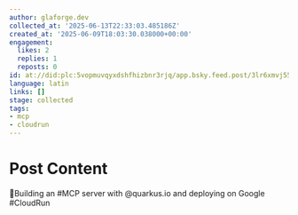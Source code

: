 ```yaml
---
author: glaforge.dev
collected_at: '2025-06-13T22:33:03.485186Z'
created_at: '2025-06-09T18:03:30.038000+00:00'
engagement:
  likes: 2
  replies: 1
  reposts: 0
id: at://did:plc:5vopmuvqyxdshfhizbnr3rjq/app.bsky.feed.post/3lr6xmvj5542i
language: latin
links: []
stage: collected
tags:
- mcp
- cloudrun
---
```


# Post Content

🧵Building an #MCP server with @quarkus.io and deploying on Google #CloudRun